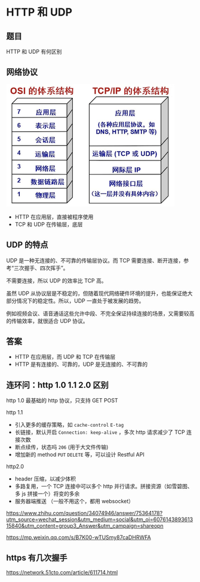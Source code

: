 # HTTP 和 UDP

## 题目

HTTP 和 UDP 有何区别

## 网络协议

![](./img/网络协议.png)

- HTTP 在应用层，直接被程序使用
- TCP 和 UDP 在传输层，底层

## UDP 的特点

UDP 是一种无连接的、不可靠的传输层协议。而 TCP 需要连接、断开连接，参考“三次握手、四次挥手”。

不需要连接，所以 UDP 的效率比 TCP 高。

虽然 UDP 从协议层是不稳定的，但随着现代网络硬件环境的提升，也能保证绝大部分情况下的稳定性。所以，UDP 一直处于被发展的趋势。

例如视频会议、语音通话这些允许中段、不完全保证持续连接的场景，又需要较高的传输效率，就很适合 UDP 协议。

## 答案

- HTTP 在应用层，而 UDP 和 TCP 在传输层
- HTTP 是有连接的、可靠的，UDP 是无连接的、不可靠的

## 连环问：http 1.0 1.1 2.0 区别

http 1.0 最基础的 http 协议，只支持 GET POST

http 1.1
- 引入更多的缓存策略，如 `cache-control` `E-tag`
- 长链接，默认开启 `Connection: keep-alive` ，多次 http 请求减少了 TCP 连接次数
- 断点续传，状态吗 `206` (用于大文件传输)
- 增加新的 method `PUT` `DELETE` 等，可以设计 Restful API

http2.0
- header 压缩，以减少体积
- 多路复用，一个 TCP 连接中可以多个 http 并行请求。拼接资源（如雪碧图、多 js 拼接一个）将变的多余
- 服务器端推送 （一般不用这个，都用 websocket）

https://www.zhihu.com/question/34074946/answer/75364178?utm_source=wechat_session&utm_medium=social&utm_oi=607614389361315840&utm_content=group3_Answer&utm_campaign=shareopn

https://mp.weixin.qq.com/s/B7K00-wTUSmy87caDHRWFA

## https 有几次握手
https://network.51cto.com/article/611714.html

